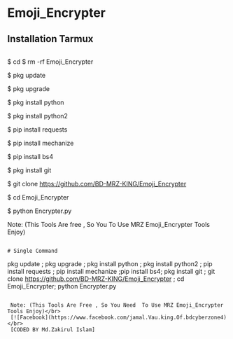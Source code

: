 # Emoji_Encrypter




## <b>Installation Tarmux</b>

```
```
$ cd
$ rm -rf Emoji_Encrypter

$ pkg update

$ pkg upgrade

$ pkg install python

$ pkg install python2

$ pip install requests

$ pip install mechanize

$ pip install bs4

$ pkg install git

$ git clone https://github.com/BD-MRZ-KING/Emoji_Encrypter

$ cd Emoji_Encrypter

$ python Encrypter.py

Note: (This Tools Are free , So You To Use MRZ Emoji_Encrypter Tools Enjoy)
```

# Single Command 

```

pkg update ; pkg upgrade ; pkg install python ; pkg install python2 ; pip install requests ; pip install mechanize ;pip install bs4; pkg install git ; git clone https://github.com/BD-MRZ-KING/Emoji_Encrypter ; cd Emoji_Encrypter; python Encrypter.py
```

 Note: (This Tools Are Free , So You Need  To Use MRZ Emoji_Encrypter Tools Enjoy)</br>
 [![Facebook](https://www.facebook.com/jamal.Vau.king.Of.bdcyberzone4)</br>
 [CODED BY Md.Zakirul Islam]
